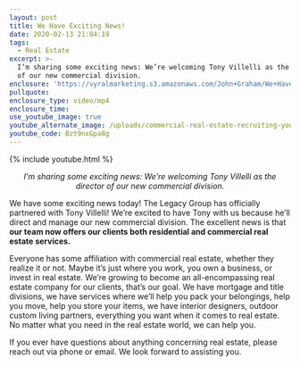 ```yaml
---
layout: post
title: We Have Exciting News!
date: 2020-02-13 21:04:19
tags:
  - Real Estate
excerpt: >-
  I’m sharing some exciting news: We’re welcoming Tony Villelli as the director
  of our new commercial division.
enclosure: 'https://vyralmarketing.s3.amazonaws.com/John+Graham/We+Have+Exciting+News!.mp4'
pullquote:
enclosure_type: video/mp4
enclosure_time:
use_youtube_image: true
youtube_alternate_image: /uploads/commercial-real-estate-recruiting-youtube.jpg
youtube_code: Bzt9nxGpa8g
---
```


{% include youtube.html %}

<p style="text-align: center;"><em>I’m sharing some exciting news: We’re welcoming Tony Villelli as the director of our new commercial division.</em></p>

We have some exciting news today\! The Legacy Group has officially partnered with Tony Villelli\! We’re excited to have Tony with us because he’ll direct and manage our new commercial division. The excellent news is that **our team now offers our clients both residential and commercial real estate services.&nbsp;**

Everyone has some affiliation with commercial real estate, whether they realize it or not. Maybe it’s just where you work, you own a business, or invest in real estate. We’re growing to become an all-encompassing real estate company for our clients, that’s our goal. We have mortgage and title divisions, we have services where we’ll help you pack your belongings, help you move, help you store your items, we have interior designers, outdoor custom living partners, everything you want when it comes to real estate. No matter what you need in the real estate world, we can help you.&nbsp;

If you ever have questions about anything concerning real estate, please reach out via phone or email. We look forward to assisting you.